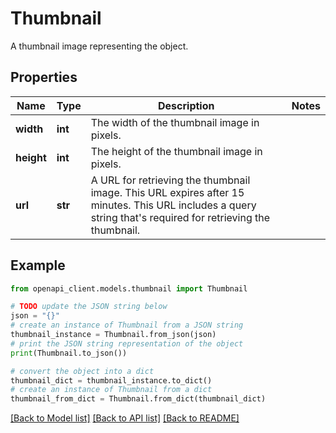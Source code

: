# Thumbnail

A thumbnail image representing the object.

## Properties

Name | Type | Description | Notes
------------ | ------------- | ------------- | -------------
**width** | **int** | The width of the thumbnail image in pixels. | 
**height** | **int** | The height of the thumbnail image in pixels. | 
**url** | **str** | A URL for retrieving the thumbnail image. This URL expires after 15 minutes. This URL includes a query string that&#39;s required for retrieving the thumbnail. | 

## Example

```python
from openapi_client.models.thumbnail import Thumbnail

# TODO update the JSON string below
json = "{}"
# create an instance of Thumbnail from a JSON string
thumbnail_instance = Thumbnail.from_json(json)
# print the JSON string representation of the object
print(Thumbnail.to_json())

# convert the object into a dict
thumbnail_dict = thumbnail_instance.to_dict()
# create an instance of Thumbnail from a dict
thumbnail_from_dict = Thumbnail.from_dict(thumbnail_dict)
```
[[Back to Model list]](../README.md#documentation-for-models) [[Back to API list]](../README.md#documentation-for-api-endpoints) [[Back to README]](../README.md)


